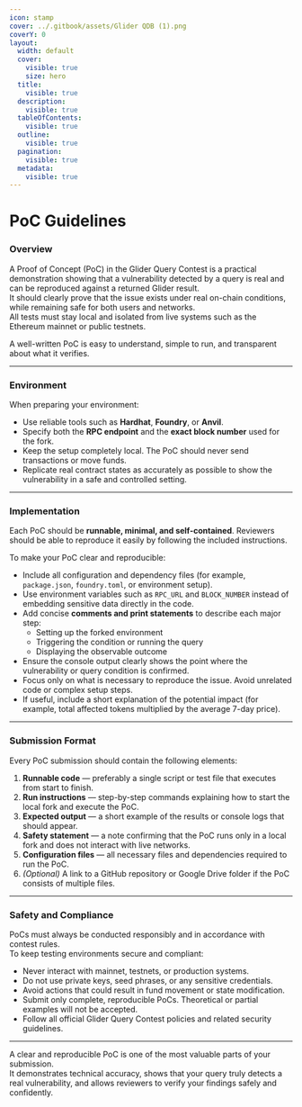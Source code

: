 ```yaml
---
icon: stamp
cover: ../.gitbook/assets/Glider QDB (1).png
coverY: 0
layout:
  width: default
  cover:
    visible: true
    size: hero
  title:
    visible: true
  description:
    visible: true
  tableOfContents:
    visible: true
  outline:
    visible: true
  pagination:
    visible: true
  metadata:
    visible: true
---
```


# PoC Guidelines

### Overview <a href="#overview" id="overview"></a>

A Proof of Concept (PoC) in the Glider Query Contest is a practical demonstration showing that a vulnerability detected by a query is real and can be reproduced against a returned Glider result.\
It should clearly prove that the issue exists under real on-chain conditions, while remaining safe for both users and networks.\
All tests must stay local and isolated from live systems such as the Ethereum mainnet or public testnets.

A well-written PoC is easy to understand, simple to run, and transparent about what it verifies.

***

### Environment <a href="#environment" id="environment"></a>

When preparing your environment:

* Use reliable tools such as **Hardhat**, **Foundry**, or **Anvil**.
* Specify both the **RPC endpoint** and the **exact block number** used for the fork.
* Keep the setup completely local. The PoC should never send transactions or move funds.
* Replicate real contract states as accurately as possible to show the vulnerability in a safe and controlled setting.

***

### Implementation <a href="#implementation" id="implementation"></a>

Each PoC should be **runnable, minimal, and self-contained**. Reviewers should be able to reproduce it easily by following the included instructions.

To make your PoC clear and reproducible:

* Include all configuration and dependency files (for example, `package.json`, `foundry.toml`, or environment setup).
* Use environment variables such as `RPC_URL` and `BLOCK_NUMBER` instead of embedding sensitive data directly in the code.
* Add concise **comments and print statements** to describe each major step:
  * Setting up the forked environment
  * Triggering the condition or running the query
  * Displaying the observable outcome
* Ensure the console output clearly shows the point where the vulnerability or query condition is confirmed.
* Focus only on what is necessary to reproduce the issue. Avoid unrelated code or complex setup steps.
* If useful, include a short explanation of the potential impact (for example, total affected tokens multiplied by the average 7-day price).

***

### Submission Format <a href="#submission-format" id="submission-format"></a>

Every PoC submission should contain the following elements:

1. **Runnable code** — preferably a single script or test file that executes from start to finish.
2. **Run instructions** — step-by-step commands explaining how to start the local fork and execute the PoC.
3. **Expected output** — a short example of the results or console logs that should appear.
4. **Safety statement** — a note confirming that the PoC runs only in a local fork and does not interact with live networks.
5. **Configuration files** — all necessary files and dependencies required to run the PoC.
6. _(Optional)_ A link to a GitHub repository or Google Drive folder if the PoC consists of multiple files.

***

### Safety and Compliance <a href="#safety-and-compliance" id="safety-and-compliance"></a>

PoCs must always be conducted responsibly and in accordance with contest rules.\
To keep testing environments secure and compliant:

* Never interact with mainnet, testnets, or production systems.
* Do not use private keys, seed phrases, or any sensitive credentials.
* Avoid actions that could result in fund movement or state modification.
* Submit only complete, reproducible PoCs. Theoretical or partial examples will not be accepted.
* Follow all official Glider Query Contest policies and related security guidelines.

***

A clear and reproducible PoC is one of the most valuable parts of your submission.\
It demonstrates technical accuracy, shows that your query truly detects a real vulnerability, and allows reviewers to verify your findings safely and confidently.
